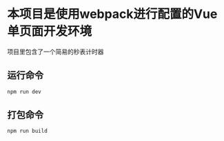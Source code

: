 # 本项目是使用webpack进行配置的Vue单页面开发环境
项目里包含了一个简易的秒表计时器
## 运行命令
```js
npm run dev
```
## 打包命令
```js
npm run build
```
